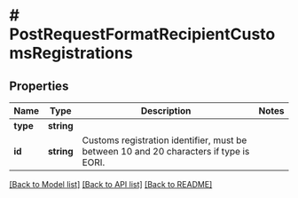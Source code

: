 # # PostRequestFormatRecipientCustomsRegistrations

## Properties

Name | Type | Description | Notes
------------ | ------------- | ------------- | -------------
**type** | **string** |  |
**id** | **string** | Customs registration identifier, must be between 10 and 20 characters if type is EORI. |

[[Back to Model list]](../../README.md#models) [[Back to API list]](../../README.md#endpoints) [[Back to README]](../../README.md)
